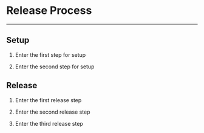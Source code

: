 # Release Process
---

## Setup

1. Enter the first step for setup

2. Enter the second step for setup

## Release

 1. Enter the first release step

 2. Enter the second release step

 3. Enter the third release step

